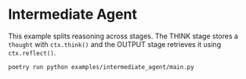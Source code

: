 # Intermediate Agent

This example splits reasoning across stages. The THINK stage stores a
`thought` with `ctx.think()` and the OUTPUT stage retrieves it using
`ctx.reflect()`.

```bash
poetry run python examples/intermediate_agent/main.py
```
